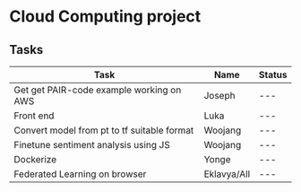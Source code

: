 # Cloud Computing project

## Tasks
| Task                                        | Name        | Status |
| ------------------------------------------- | ----------- | ------ |
| Get get PAIR-code example working on AWS    | Joseph      | ---    |
| Front end                                   | Luka        | ---    |
| Convert model from pt to tf suitable format | Woojang     | ---    |
| Finetune sentiment analysis using JS        | Woojang     | ---    |
| Dockerize                                   | Yonge       | ---    |
| Federated Learning on browser               | Eklavya/All | ---    |